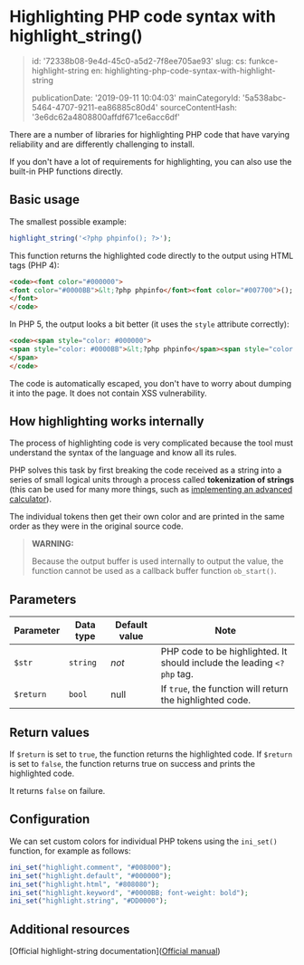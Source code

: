 Highlighting PHP code syntax with highlight_string()
====================================================

> id: '72338b08-9e4d-45c0-a5d2-7f8ee705ae93'
> slug:
> 	cs: funkce-highlight-string
> 	en: highlighting-php-code-syntax-with-highlight-string
> 
> publicationDate: '2019-09-11 10:04:03'
> mainCategoryId: '5a538abc-5464-4707-9211-ea86885c80d4'
> sourceContentHash: '3e6dc62a4808800affdf671ce6acc6df'

There are a number of libraries for highlighting PHP code that have varying reliability and are differently challenging to install.

If you don't have a lot of requirements for highlighting, you can also use the built-in PHP functions directly.

Basic usage
-----------------

The smallest possible example:

```php
highlight_string('<?php phpinfo(); ?>');
```

This function returns the highlighted code directly to the output using HTML tags (PHP 4):

```html
<code><font color="#000000">
<font color="#0000BB">&lt;?php phpinfo</font><font color="#007700">(); </font><font color="#0000BB">?&gt;</font>
</font>
</code>
```

In PHP 5, the output looks a bit better (it uses the `style` attribute correctly):

```html
<code><span style="color: #000000">
<span style="color: #0000BB">&lt;?php phpinfo</span><span style="color: #007700">(); </span><span style="color: #0000BB">?&gt;</span>
</span>
</code>
```

The code is automatically escaped, you don't have to worry about dumping it into the page. It does not contain XSS vulnerability.

How highlighting works internally
----------------------------------

The process of highlighting code is very complicated because the tool must understand the syntax of the language and know all its rules.

PHP solves this task by first breaking the code received as a string into a series of small logical units through a process called **tokenization of strings** (this can be used for many more things, such as <a href="/pokrocila-kalkulacka">implementing an advanced calculator</a>).

The individual tokens then get their own color and are printed in the same order as they were in the original source code.

> **WARNING:**
>
> Because the output buffer is used internally to output the value, the function cannot be used as a callback buffer function `ob_start()`.

Parameters
--------------

| Parameter | Data type | Default value | Note |
|-----|-----|-----|-----|
| `$str` | `string` | *not* | PHP code to be highlighted. It should include the leading `<?php` tag. |
| `$return` | `bool` | null | If `true`, the function will return the highlighted code. |

Return values
----------------

If `$return` is set to `true`, the function returns the highlighted code. If `$return` is set to `false`, the function returns true on success and prints the highlighted code.

It returns `false` on failure.

Configuration
-------------

We can set custom colors for individual PHP tokens using the `ini_set()` function, for example as follows:

```php
ini_set("highlight.comment", "#008000");
ini_set("highlight.default", "#000000");
ini_set("highlight.html", "#808080");
ini_set("highlight.keyword", "#0000BB; font-weight: bold");
ini_set("highlight.string", "#DD0000");
```

Additional resources
------------

[Official highlight-string documentation]([Official manual](https://www.php.net/manual/en/function.highlight-string.php))
